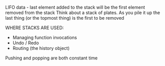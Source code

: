 LIFO data - last element added to the stack will be the first element removed from the stack
Think about a stack of plates. As you pile it up the last thing (or the topmost thing) is the first to be removed 

WHERE STACKS ARE USED:
- Managing function invocations
- Undo / Redo
- Routing (the history object)

Pushing and popping are both constant time